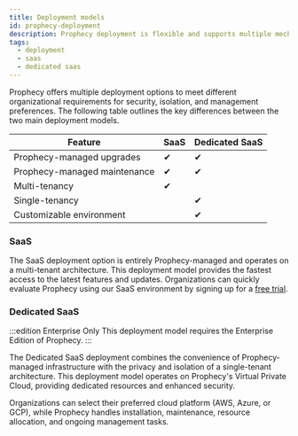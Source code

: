 ```yaml
---
title: Deployment models
id: prophecy-deployment
description: Prophecy deployment is flexible and supports multiple mechanisms
tags:
  - deployment
  - saas
  - dedicated saas
---
```


Prophecy offers multiple deployment options to meet different organizational requirements for security, isolation, and management preferences. The following table outlines the key differences between the two main deployment models.

| Feature                      | SaaS | Dedicated SaaS |
| ---------------------------- | ---- | -------------- |
| Prophecy-managed upgrades    | ✔    | ✔              |
| Prophecy-managed maintenance | ✔    | ✔              |
| Multi-tenancy                | ✔    |                |
| Single-tenancy               |      | ✔              |
| Customizable environment     |      | ✔              |

### SaaS

The SaaS deployment option is entirely Prophecy-managed and operates on a multi-tenant architecture. This deployment model provides the fastest access to the latest features and updates. Organizations can quickly evaluate Prophecy using our SaaS environment by signing up for a [free trial](https://app.prophecy.io/metadata/auth/signup).

### Dedicated SaaS

:::edition Enterprise Only
This deployment model requires the Enterprise Edition of Prophecy.
:::

The Dedicated SaaS deployment combines the convenience of Prophecy-managed infrastructure with the privacy and isolation of a single-tenant architecture. This deployment model operates on Prophecy's Virtual Private Cloud, providing dedicated resources and enhanced security.

Organizations can select their preferred cloud platform (AWS, Azure, or GCP), while Prophecy handles installation, maintenance, resource allocation, and ongoing management tasks.
